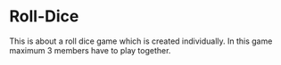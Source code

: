 # Roll-Dice

This is about a roll dice game which is created individually. In this game maximum 3 members have to play together.

